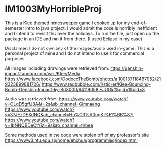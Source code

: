 # IM1003MyHorribleProj
This is a Klee themed minesweeper game I cooked up for my end-of-semester intro to java project.
I would admit the code is horribly inefficient and I intend to revisit this over the holidays.
To run the file, just open up the package in an IDE and run it from there. (I used Eclipse in my case)

Disclaimer: I do not own any of the images/audio used in-game. This is a personal project of mine and I do not intend to use it for commercial purposes.

All images including drawings were retrieved from:
https://genshin-impact.fandom.com/wiki/Klee/Media
https://www.facebook.com/DodocoTheBomb/photos/a.100137118467052/219323899881706/
https://www.redbubble.com/i/sticker/Klee-Bouncing-Bomb-Genshin-Impact-by-Bri3000/64119058.EJUG5#&gid=1&pid=3

Audio was retrieved from:
https://www.youtube.com/watch?v=OLqD5gffJ8A&t=2s&ab_channel=Gimnaeng
https://www.youtube.com/watch?v=37JEzDEXdNQ&ab_channel=Ho%C3%A0ngKi%E1%BB%87t
https://www.youtube.com/watch?v=1bNNQBDeCtY&t=9s&ab_channel=tnbee

Some methods used in the code were stolen off of my professor's site https://www3.ntu.edu.sg/home/ehchua/programming/index.html
